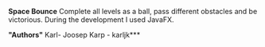****Space Bounce****
Complete all levels as a ball, pass different obstacles and be victorious.
During the development I used JavaFX.

****"Authors"****
Karl- Joosep Karp - karljk***
